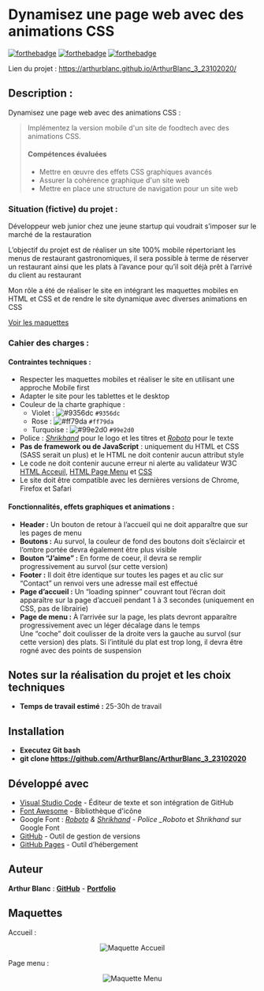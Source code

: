 # Dynamisez une page web avec des animations CSS

[![forthebadge](https://forthebadge.com/images/badges/validated-html5.svg)](https://validator.w3.org/nu/?showsource=yes&showoutline=yes&showimagereport=yes&doc=https%3A%2F%2Farthurblanc.github.io%2FArthurBlanc_3_23102020%2F)
[![forthebadge](https://forthebadge.com/images/badges/uses-css.svg)](https://forthebadge.com)
[![forthebadge](https://forthebadge.com/images/badges/uses-git.svg)](https://github.com/ArthurBlanc)

Lien du projet : https://arthurblanc.github.io/ArthurBlanc_3_23102020/

## Description :

Dynamisez une page web avec des animations CSS :

> Implémentez la version mobile d'un site de foodtech avec des animations CSS.
>
> #### Compétences évaluées
>
> -   Mettre en œuvre des effets CSS graphiques avancés
> -   Assurer la cohérence graphique d'un site web
> -   Mettre en place une structure de navigation pour un site web

### Situation (fictive) du projet :

Développeur web junior chez une jeune startup qui voudrait s’imposer sur le marché de la restauration

L’objectif du projet est de réaliser un site 100% mobile répertoriant les menus de restaurant gastronomiques, il sera possible à terme de réserver un restaurant ainsi que les plats à l’avance pour qu’il soit déjà prêt à l’arrivé du client au restaurant

Mon rôle a été de réaliser le site en intégrant les maquettes mobiles en HTML et CSS et de rendre le site dynamique avec diverses animations en CSS

[Voir les maquettes](#maquettes)

### Cahier des charges :
#### Contraintes techniques :

- Respecter les maquettes mobiles et réaliser le site en utilisant une approche Mobile first
- Adapter le site pour les tablettes et le desktop
- Couleur de la charte graphique :
  - Violet : ![#9356dc](https://via.placeholder.com/15/9356dc/000000?text=+) `#9356dc`
  - Rose : ![#ff79da](https://via.placeholder.com/15/ff79da/000000?text=+) `#ff79da`
  - Turquoise : ![#99e2d0](https://via.placeholder.com/15/99e2d0/000000?text=+) `#99e2d0`
- Police : _[Shrikhand](https://fonts.google.com/specimen/Shrikhand)_ pour le logo et les titres et _[Roboto](https://fonts.google.com/specimen/Roboto)_ pour le texte
- **Pas de framework ou de JavaScript** : uniquement du HTML et CSS (SASS serait un plus) et le HTML ne doit contenir aucun attribut style
- Le code ne doit contenir aucune erreur ni alerte au validateur W3C [HTML Acceuil](https://validator.w3.org/nu/?showsource=yes&showoutline=yes&showimagereport=yes&doc=https%3A%2F%2Farthurblanc.github.io%2FArthurBlanc_3_23102020%2F), [HTML Page Menu](https://validator.w3.org/check?uri=https%3A%2F%2Farthurblanc.github.io%2FArthurBlanc_3_23102020%2Fla-palette-du-gout.html&charset=%28detect+automatically%29&doctype=Inline&group=0) et [CSS](https://jigsaw.w3.org/css-validator/validator?uri=https%3A%2F%2Farthurblanc.github.io%2FArthurBlanc_3_23102020%2F&profile=css3svg&usermedium=all&warning=1&vextwarning=&lang=fr)
- Le site doit être compatible avec les dernières versions de Chrome, Firefox et Safari

#### Fonctionnalités, effets graphiques et animations :

- **Header :** Un bouton de retour à l’accueil qui ne doit apparaître que sur les pages de menu
- **Boutons :** Au survol, la couleur de fond des boutons doit s’éclaircir et l’ombre portée devra également être plus visible
- **Bouton “J’aime” :** En forme de coeur, il devra se remplir progressivement au survol (sur cette version)
- **Footer :** Il doit être identique sur toutes les pages et au clic sur “Contact” un renvoi vers une adresse mail est effectué
- **Page d’accueil :** Un “loading spinner” couvrant tout l’écran doit apparaître sur la page d’accueil pendant 1 à 3 secondes (uniquement en CSS, pas de librairie)
- **Page de menu :** À l’arrivée sur la page, les plats devront apparaître progressivement avec un léger décalage dans le temps <br/>
Une “coche” doit coulisser de la droite vers la gauche au survol (sur cette version) des plats. Si l’intitulé du plat est trop long, il devra être rogné avec des points de suspension

## Notes sur la réalisation du projet et les choix techniques

-   **Temps de travail estimé :** 25-30h de travail

## Installation

-   **Executez Git bash**
-   **git clone https://github.com/ArthurBlanc/ArthurBlanc_3_23102020**

## Développé avec

-   [Visual Studio Code](https://code.visualstudio.com/) - Éditeur de texte et son intégration de GitHub
-   [Font Awesome](https://fontawesome.com/) - Bibliothèque d'icône
-   Google Font : _[Roboto](https://fonts.google.com/specimen/Roboto) & [Shrikhand](https://fonts.google.com/specimen/Shrikhand) - Police \_Roboto_ et _Shrikhand_ sur Google Font
-   [GitHub](https://github.com/) - Outil de gestion de versions
-   [GitHub Pages](https://pages.github.com/) - Outil d’hébergement

## Auteur

**Arthur Blanc** : [**GitHub**](https://github.com/ArthurBlanc/) - [**Portfolio**](https://abcoding.fr/)

## Maquettes

Accueil :
<p align="center">
  <img src="/assets/img/mockup/accueil.png" alt="Maquette Accueil">
</p>

Page menu :
<p align="center">
  <img src="/assets/img/mockup/menu.png" alt="Maquette Menu">
</p>
